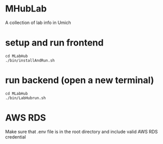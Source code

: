 # MHubLab

A collection of lab info in Umich

# setup and run frontend

```
cd MLabHub
./bin/installAndRun.sh
```

# run backend (open a new terminal)

```
cd MLabHub
./bin/LabHubrun.sh
```

# AWS RDS

Make sure that .env file is in the root directory and include valid
AWS RDS credential
